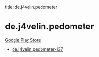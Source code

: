 title: de.j4velin.pedometer
# de.j4velin.pedometer


[Google Play Store](https://play.google.com/store/apps/details?id=de.j4velin.pedometer)


* [de.j4velin.pedometer-137](./de.j4velin.pedometer-137/)